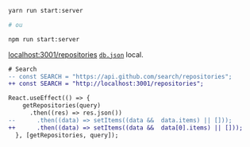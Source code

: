 ```sh
yarn run start:server

# ou

npm run start:server
```


[localhost:3001/repositories](http://localhost:3001/repositories)
[`db.json`](./db.json) local.

```diff
# Search
-- const SEARCH = "https://api.github.com/search/repositories";
++ const SEARCH = "http://localhost:3001/repositories";

React.useEffect(() => {
    getRepositories(query)
      .then((res) => res.json())
--      .then((data) => setItems((data &&  data.items) || []));
++      .then((data) => setItems((data &&  data[0].items) || []));
  }, [getRepositories, query]);
